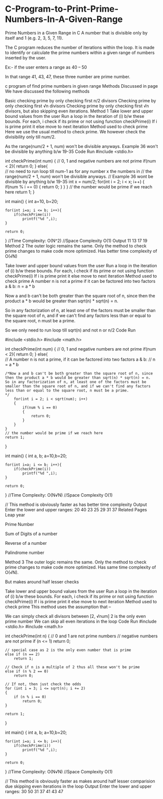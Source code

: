 # C-Program-to-Print-Prime-Numbers-In-A-Given-Range

Prime Numbers in a Given Range in C
A number that is divisible only by itself and 1 (e.g. 2, 3, 5, 7, 11).

The C program reduces the number of iterations within the loop. It is made to identify or calculate the prime numbers within a given range of numbers inserted by the user.

Ex:- if the user enters a range as 40 – 50 

In that range 41, 43, 47, these three number are prime number.

c program of find prime numbers in given range
Methods Discussed in page
We have discussed the following methods

Basic checking prime by only checking first n/2 divisors
Checking prime by only checking first √n divisors
Checking prime by only checking first √n divisors, but also skipping even iterations.
Method 1
Take lower and upper bound values from the user
Run a loop in the iteration of (i) b/w these bounds.
For each, i check if its prime or not using function checkPrime(i)
If i is prime print it else move to next iteration
Method used to check prime
Here we use the usual method to check prime. We however check the divisibility only till num/2.

As the range(num/2 + 1, num) won't be divisible anyways. Example 36 won't be divisible by anything b/w 19-35
Code
Run
#include <stdio.h>

int checkPrime(int num)
{
    // 0, 1 and negative numbers are not prime
    if(num < 2){
        return 0;
    }
    else{   
    // no need to run loop till num-1 as for any number x the numbers in
    // the range(num/2 + 1, num) won't be divisible anyways. 
    // Example 36 wont be divisible by anything b/w 19-35
        int x = num/2;
        for(int i = 2; i < x; i++)
        {
            if(num % i == 0)
            {
                return 0;
            }
        }
    }
    // the number would be prime if we reach here
    return 1;
}

int main()
{
    int a=10, b=20;
  
    
    for(int i=a; i <= b; i++){
        if(checkPrime(i))
            printf("%d ",i);
    }
 
    return 0;
}
//Time Complexity: O(N^2)
//Space Complexity O(1)
Output
11 13 17 19 
Method 2
The outer logic remains the same. Only the method to check prime changes to make code more optimized. Has better time complexity of O(√N)

Take lower and upper bound values from the user
Run a loop in the iteration of (i) b/w these bounds.
For each, i check if its prime or not using function checkPrime(i)
If i is prime print it else move to next iteration
Method used to check prime
A number n is not a prime if it can be factored into two factors a & b:
n = a * b

Now a and b can't be both greater than the square root of n, since then the product a * b would be greater than sqrt(n) * sqrt(n) = n.

So in any factorization of n, at least one of the factors must be smaller than the square root of n, and if we can't find any factors less than or equal to the square root, n must be a prime.

So we only need to run loop till sqrt(n) and not n or n/2
Code
Run

#include  <stdio.h>
#include  <math.h>

int checkPrime(int num)
{
    // 0, 1 and negative numbers are not prime
    if(num < 2){
        return 0;
    }
    else{   
    // A number n is not a prime, if it can be factored into two factors a & b:
    // n = a * b

    /*Now a and b can't be both greater than the square root of n, since
    then the product a * b would be greater than sqrt(n) * sqrt(n) = n.
    So in any factorization of n, at least one of the factors must be
    smaller than the square root of n, and if we can't find any factors
    less than or equal to the square root, n must be a prime.
    */
        for(int i = 2; i < sqrt(num); i++)
        {
            if(num % i == 0)
            {
                return 0;
            }
        }
    }
    // the number would be prime if we reach here
    return 1;
}

int main()
{
    int a, b;
    a=10,b=20;
    
    
    
    for(int i=a; i <= b; i++){
        if(checkPrime(i))
            printf("%d ",i);
    }
 
    return 0;
}
//Time Complexity: O(N√N)
//Space Complexity O(1)

// This method is obviously  faster as has better time complexity
Output
Enter the lower and upper ranges: 
20 40
23 25 29 31 37
Related Pages
Leap year

Prime Number

Sum of Digits of a number

Reverse of a number

Palindrome number

Method 3
The outer logic remains the same. Only the method to check prime changes to make code more optimized. Has same time complexity of O(√N).

But makes around half lesser checks

Take lower and upper bound values from the user
Run a loop in the iteration of (i) b/w these bounds.
For each, i check if its prime or not using function checkPrime(i)
If i is prime print it else move to next iteration
Method used to check prime
This method uses the assumption that –

We can simply check all divisors between [2, √num]
2 is the only even prime number
We can skip all even iterations in the loop
Code
Run
#include <stdio.h>
#include <math.h>

int checkPrime(int n)
{
    // 0 and 1 are not prime numbers
    // negative numbers are not prime
    if (n <= 1)
        return 0;

    // special case as 2 is the only even number that is prime
    else if (n == 2)
        return 1;

    // Check if n is a multiple of 2 thus all these won't be prime
    else if (n % 2 == 0)
        return 0;

    // If not, then just check the odds
    for (int i = 3; i <= sqrt(n); i += 2)
    {
        if (n % i == 0)
            return 0;
    }
    
    return 1;
}

int main()
{
    int a, b;
    a=10,b=20;
   
    
    for(int i=a; i <= b; i++){
        if(checkPrime(i))
            printf("%d ",i);
    }
 
    return 0;
}
//Time Complexity: O(N√N)
//Space Complexity O(1)

// This method is obviously faster as makes around half lesser comparision due skipping even iterations in the loop
Output
Enter the lower and upper ranges: 
30 50
31 37 41 43 47
